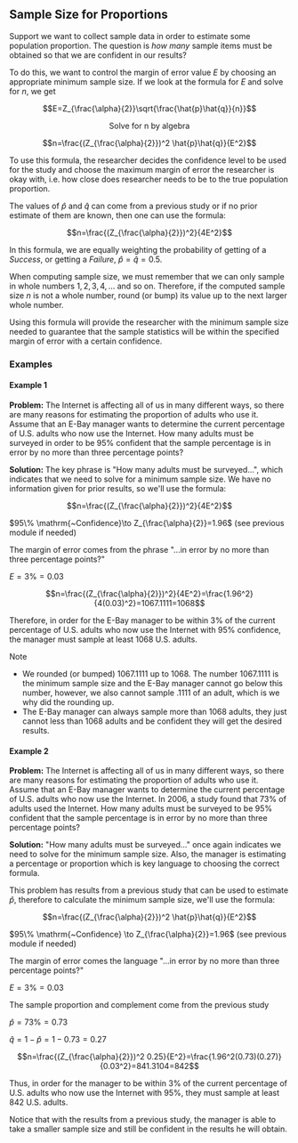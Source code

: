 ## Sample Size for Proportions

Support we want to collect sample data in order to estimate some population proportion. The question is _how many_ sample items must be obtained so that we are confident in our results?

To do this, we want to control the margin of error value $E$ by choosing an appropriate minimum sample size. If we look at the formula for $E$ and solve for $n$, we get

$$E=Z_{\frac{\alpha}{2}}\sqrt{\frac{\hat{p}\hat{q}}{n}}$$

<p align="center">Solve for n by algebra</p>

$$n=\frac{(Z_{\frac{\alpha}{2}})^2 \hat{p}\hat{q}}{E^2}$$

To use this formula, the researcher decides the confidence level to be used for the study and choose the maximum margin of error the researcher is okay with, i.e. how close does researcher needs to be to the true population proportion.

The values of $\hat{p}$ and $\hat{q}$ can come from a previous study or if no prior estimate of them are known, then one can use the formula:

$$n=\frac{(Z_{\frac{\alpha}{2}})^2}{4E^2}$$

In this formula, we are equally weighting the probability of getting of a _Success_, or getting a _Failure_, $\hat{p}=\hat{q}=0.5$.

When computing sample size, we must remember that we can only sample in whole numbers $1,2,3,4,\dots$ and so on. Therefore, if the computed sample size $n$ is not a whole number, round (or bump) its value up to the next larger whole number.

Using this formula will provide the researcher with the minimum sample size needed to guarantee that the sample statistics will be within the specified margin of error with a certain confidence.

### Examples

#### Example 1

**Problem:** The Internet is affecting all of us in many different ways, so there are many reasons for estimating the proportion of adults who use it. Assume that an E-Bay manager wants to determine the current percentage of U.S. adults who now use the Internet. How many adults must be surveyed in order to be $95\%$ confident that the sample percentage is in error by no more than three percentage points?


**Solution:** The key phrase is "How many adults must be surveyed...", which indicates that we need to solve for a minimum sample size. We have no information given for prior results, so we'll use the formula:

$$n=\frac{(Z_{\frac{\alpha}{2}})^2}{4E^2}$$

$95\% \mathrm{~Confidence}\to Z_{\frac{\alpha}{2}}=1.96$ (see previous module if needed)

The margin of error comes from the phrase "...in error by no more than three percentage points?"

$E=3\%=0.03$

$$n=\frac{(Z_{\frac{\alpha}{2}})^2}{4E^2}=\frac{1.96^2}{4(0.03)^2}=1067.1111=1068$$

Therefore, in order for the E-Bay manager to be within $3\%$ of the current percentage of U.S. adults who now use the Internet with $95\%$ confidence, the manager must sample at least $1068$ U.S. adults.

> [!note]
>
> - We rounded (or bumped) $1067.1111$ up to $1068$. The number $1067.1111$ is the minimum sample size and the E-Bay manager cannot go below this number, however, we also cannot sample $.1111$ of an adult, which is we why did the rounding up.
> - The E-Bay manager can always sample more than $1068$ adults, they just cannot less than $1068$ adults and be confident they will get the desired results.

#### Example 2

**Problem:** The Internet is affecting all of us in many different ways, so there are many reasons for estimating the proportion of adults who use it. Assume that an E-Bay manager wants to determine the current percentage of U.S. adults who now use the Internet. In 2006, a study found that $73\%$ of adults used the Internet. How many adults must be surveyed to be $95\%$ confident that the sample percentage is in error by no more than three percentage points?

**Solution:** "How many adults must be surveyed..." once again indicates we need to solve for the minimum sample size. Also, the manager is estimating a percentage or proportion which is key language to choosing the correct formula. 

This problem has results from a previous study that can be used to estimate $\hat{p}$, therefore to calculate the minimum sample size, we'll use the formula:

$$n=\frac{(Z_{\frac{\alpha}{2}})^2 \hat{p}\hat{q}}{E^2}$$

$95\% \mathrm{~Confidence} \to Z_{\frac{\alpha}{2}}=1.96$ (see previous module if needed)

The margin of error comes the language "...in error by no more than three percentage points?"

$E=3\%=0.03$

The sample proportion and complement come from the previous study

$\hat{p}=73\%=0.73$

$\hat{q}=1-\hat{p}=1-0.73=0.27$

$$n=\frac{(Z_{\frac{\alpha}{2}})^2 0.25}{E^2}=\frac{1.96^2(0.73)(0.27)}{0.03^2}=841.3104=842$$

 Thus, in order for the manager to be within $3\%$ of the current percentage of U.S. adults who now use the Internet with $95\%$, they must sample at least $842$ U.S. adults.

Notice that with the results from a previous study, the manager is able to take a smaller sample size and still be confident in the results he will obtain.

